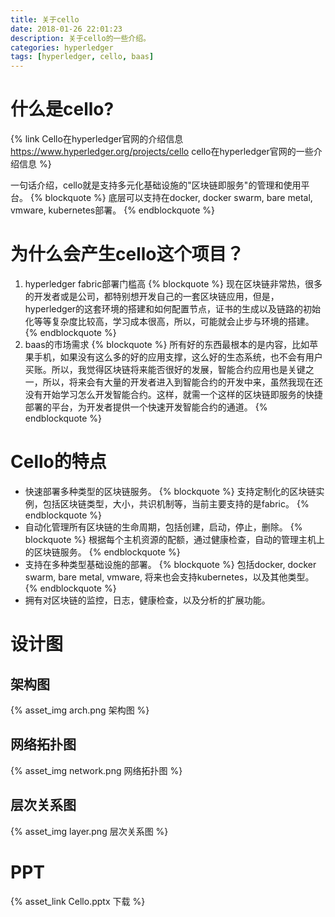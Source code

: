 ```yaml
---
title: 关于cello
date: 2018-01-26 22:01:23
description: 关于cello的一些介绍。
categories: hyperledger
tags: [hyperledger, cello, baas]
---
```


# 什么是cello?

{% link Cello在hyperledger官网的介绍信息 https://www.hyperledger.org/projects/cello cello在hyperledger官网的一些介绍信息 %}

一句话介绍，cello就是支持多元化基础设施的"区块链即服务"的管理和使用平台。
{% blockquote %}
底层可以支持在docker, docker swarm, bare metal, vmware, kubernetes部署。
{% endblockquote %}

# 为什么会产生cello这个项目？
1. hyperledger fabric部署门槛高
{% blockquote %}
现在区块链非常热，很多的开发者或是公司，都特别想开发自己的一套区块链应用，但是，hyperledger的这套环境的搭建和如何配置节点，证书的生成以及链路的初始化等等复杂度比较高，学习成本很高，所以，可能就会止步与环境的搭建。
{% endblockquote %}
2. baas的市场需求
{% blockquote %}
所有好的东西最根本的是内容，比如苹果手机，如果没有这么多的好的应用支撑，这么好的生态系统，也不会有用户买账。所以，我觉得区块链将来能否很好的发展，智能合约应用也是关键之一，所以，将来会有大量的开发者进入到智能合约的开发中来，虽然我现在还没有开始学习怎么开发智能合约。这样，就需一个这样的区块链即服务的快捷部署的平台，为开发者提供一个快速开发智能合约的通道。
{% endblockquote %}

# Cello的特点

* 快速部署多种类型的区块链服务。
{% blockquote %}
支持定制化的区块链实例，包括区块链类型，大小，共识机制等，当前主要支持的是fabric。
{% endblockquote %}
* 自动化管理所有区块链的生命周期，包括创建，启动，停止，删除。
{% blockquote %}
根据每个主机资源的配额，通过健康检查，自动的管理主机上的区块链服务。
{% endblockquote %}
* 支持在多种类型基础设施的部署。
{% blockquote %}
包括docker, docker swarm, bare metal, vmware, 将来也会支持kubernetes，以及其他类型。
{% endblockquote %}
* 拥有对区块链的监控，日志，健康检查，以及分析的扩展功能。

# 设计图
## 架构图

{% asset_img arch.png 架构图 %}

## 网络拓扑图

{% asset_img network.png 网络拓扑图 %}

## 层次关系图

{% asset_img layer.png 层次关系图 %}

# PPT

{% asset_link Cello.pptx 下载 %}

